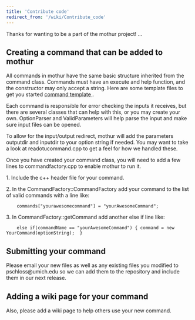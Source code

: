 ```yaml
---
title: 'Contribute code'
redirect_from: '/wiki/Contribute_code'
---
```

Thanks for wanting to be a part of the mothur project! \...

## Creating a command that can be added to mothur

All commands in mothur have the same basic structure inherited from the
command class. Commands must have an execute and help function, and the
constructor may only accept a string. Here are some template files to
get you started [ command template ](https://mothur.s3.us-east-2.amazonaws.com/wiki/command.zip).

Each command is responsible for error checking the inputs it receives,
but there are several classes that can help with this, or you may create
your own. OptionParser and ValidParameters will help parse the input and
make sure input files can be opened.

To allow for the input/output redirect, mothur will add the parameters
outputdir and inputdir to your option string if needed. You may want to
take a look at readotucommand.cpp to get a feel for how we handled
these.

Once you have created your command class, you will need to add a few
lines to commandfactory.cpp to enable mothur to run it.


1\.  Include the c++ header file for your command.

2\.  In the CommandFactory::CommandFactory add your command to the list
    of valid commands with a line like:

        commands["yourawesomecommand"] = "yourAwesomeCommand";


3\.  In CommandFactory::getCommand add another else if line like:

        else if(commandName == "yourAwesomeCommand") { command = new YourCommand(optionString);  }

## Submitting your command

Please email your new files as well as any existing files you modified
to pschloss\@umich.edu so we can add them to the repository and include
them in our next release.

## Adding a wiki page for your command

Also, please add a wiki page to help others use your new command.
